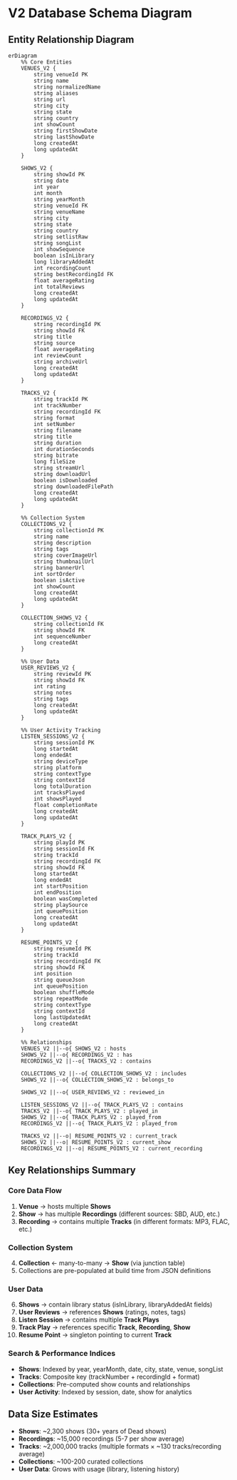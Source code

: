 # V2 Database Schema Diagram

## Entity Relationship Diagram

```mermaid
erDiagram
    %% Core Entities
    VENUES_V2 {
        string venueId PK
        string name
        string normalizedName
        string aliases
        string url
        string city
        string state
        string country
        int showCount
        string firstShowDate
        string lastShowDate
        long createdAt
        long updatedAt
    }

    SHOWS_V2 {
        string showId PK
        string date
        int year
        int month
        string yearMonth
        string venueId FK
        string venueName
        string city
        string state
        string country
        string setlistRaw
        string songList
        int showSequence
        boolean isInLibrary
        long libraryAddedAt
        int recordingCount
        string bestRecordingId FK
        float averageRating
        int totalReviews
        long createdAt
        long updatedAt
    }

    RECORDINGS_V2 {
        string recordingId PK 
        string showId FK 
        string title 
        string source 
        float averageRating
        int reviewCount 
        string archiveUrl 
        long createdAt
        long updatedAt
    }

    TRACKS_V2 {
        string trackId PK
        int trackNumber
        string recordingId FK
        string format
        int setNumber
        string filename
        string title
        string duration
        int durationSeconds
        string bitrate
        long fileSize
        string streamUrl
        string downloadUrl
        boolean isDownloaded
        string downloadedFilePath
        long createdAt
        long updatedAt
    }

    %% Collection System
    COLLECTIONS_V2 {
        string collectionId PK 
        string name 
        string description 
        string tags 
        string coverImageUrl 
        string thumbnailUrl 
        string bannerUrl 
        int sortOrder 
        boolean isActive 
        int showCount 
        long createdAt
        long updatedAt
    }

    COLLECTION_SHOWS_V2 {
        string collectionId FK
        string showId FK
        int sequenceNumber
        long createdAt
    }

    %% User Data
    USER_REVIEWS_V2 {
        string reviewId PK
        string showId FK
        int rating
        string notes
        string tags
        long createdAt
        long updatedAt
    }

    %% User Activity Tracking
    LISTEN_SESSIONS_V2 {
        string sessionId PK 
        long startedAt 
        long endedAt 
        string deviceType 
        string platform 
        string contextType 
        string contextId 
        long totalDuration 
        int tracksPlayed 
        int showsPlayed 
        float completionRate 
        long createdAt
        long updatedAt
    }

    TRACK_PLAYS_V2 {
        string playId PK 
        string sessionId FK 
        string trackId 
        string recordingId FK 
        string showId FK 
        long startedAt 
        long endedAt 
        int startPosition 
        int endPosition 
        boolean wasCompleted 
        string playSource 
        int queuePosition 
        long createdAt
        long updatedAt
    }

    RESUME_POINTS_V2 {
        string resumeId PK 
        string trackId 
        string recordingId FK 
        string showId FK 
        int position 
        string queueJson 
        int queuePosition 
        boolean shuffleMode 
        string repeatMode 
        string contextType 
        string contextId 
        long lastUpdatedAt
        long createdAt
    }

    %% Relationships
    VENUES_V2 ||--o{ SHOWS_V2 : hosts
    SHOWS_V2 ||--o{ RECORDINGS_V2 : has
    RECORDINGS_V2 ||--o{ TRACKS_V2 : contains
    
    COLLECTIONS_V2 ||--o{ COLLECTION_SHOWS_V2 : includes
    SHOWS_V2 ||--o{ COLLECTION_SHOWS_V2 : belongs_to
    
    SHOWS_V2 ||--o{ USER_REVIEWS_V2 : reviewed_in
    
    LISTEN_SESSIONS_V2 ||--o{ TRACK_PLAYS_V2 : contains
    TRACKS_V2 ||--o{ TRACK_PLAYS_V2 : played_in
    SHOWS_V2 ||--o{ TRACK_PLAYS_V2 : played_from
    RECORDINGS_V2 ||--o{ TRACK_PLAYS_V2 : played_from
    
    TRACKS_V2 ||--o| RESUME_POINTS_V2 : current_track
    SHOWS_V2 ||--o| RESUME_POINTS_V2 : current_show
    RECORDINGS_V2 ||--o| RESUME_POINTS_V2 : current_recording 
```

## Key Relationships Summary

### Core Data Flow
1. **Venue** → hosts multiple **Shows**
2. **Show** → has multiple **Recordings** (different sources: SBD, AUD, etc.)
3. **Recording** → contains multiple **Tracks** (in different formats: MP3, FLAC, etc.)

### Collection System
4. **Collection** ← many-to-many → **Show** (via junction table)
5. Collections are pre-populated at build time from JSON definitions

### User Data
6. **Shows** → contain library status (isInLibrary, libraryAddedAt fields)
7. **User Reviews** → references **Shows** (ratings, notes, tags)
8. **Listen Session** → contains multiple **Track Plays**
9. **Track Play** → references specific **Track**, **Recording**, **Show**
10. **Resume Point** → singleton pointing to current **Track**

### Search & Performance Indices
- **Shows**: Indexed by year, yearMonth, date, city, state, venue, songList
- **Tracks**: Composite key (trackNumber + recordingId + format)
- **Collections**: Pre-computed show counts and relationships
- **User Activity**: Indexed by session, date, show for analytics

## Data Size Estimates
- **Shows**: ~2,300 shows (30+ years of Dead shows)
- **Recordings**: ~15,000 recordings (5-7 per show average)
- **Tracks**: ~2,000,000 tracks (multiple formats × ~130 tracks/recording average)
- **Collections**: ~100-200 curated collections
- **User Data**: Grows with usage (library, listening history)